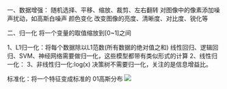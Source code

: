 一、数据增强：
随机选择、平移、缩放、裁剪、左右翻转
对图像中的像素添加噪声扰动，如高斯白噪声
颜色变化
改变图像的亮度、清晰度、对比度、锐化等

二、归一化
将一个变量的取值缩放到[0~1]之间

1、L1归一化：将每个数据除以L1范数(所有数据的绝对值之和)
线性回归、逻辑回归、SVM、神经网络需要做归一化，这些模型都带有类似​ 形式的计算
2、线性归一化：
3、非线性归一化:log(x)
决策树不需要归一化，关注的是信息增益比。

标准化：将一个特征变成标准的 01高斯分布
![](img_url)
